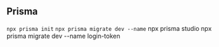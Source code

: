 ## Prisma

`npx prisma init`
`npx prisma migrate dev --name`
npx prisma studio
npx prisma migrate dev --name login-token
